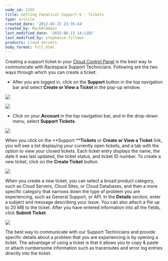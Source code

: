 ```yaml
---
node_id: 1335
title: Getting Fanatical Support 6 - Tickets
type: article
created_date: '2012-03-23 23:35:44'
created_by: RackKCAdmin
last_modified_date: '2015-08-13 14:1101'
last_modified_by: stephanie.fillmon
products: Cloud Servers
body_format: full_html
---
```


Creating a support ticket in your [Cloud Control
Panel](https://mycloud.rackspace.com/) is the best way to communicate
with Rackspace Support Technicians. Following are the two ways through
which you can create a ticket:

-   After you are logged in, click on the **Support** button in the top
    navigation bar and select **Create or View a Ticket** in the pop-up
    window.

![](/knowledge_center/sites/default/files/field/image/control-panel-support-button.png)

![](/knowledge_center/sites/default/files/field/image/control-panel-support-options.png)

-   Click on your **Account** in the top navigation bar, and in the
    drop-down menu, select **Support Tickets**.

![](/knowledge_center/sites/default/files/field/image/control-panel-drop-down-support.png)

When you click on the **Support ****Tickets** or **Create or View a
Ticket** link, you will see a list displaying your currently open
tickets, and a tab with the option to view your closed tickets. Each
ticket entry displays the name, the date it was last updated, the ticket
status, and ticket ID number. To create a new ticket, click on
the **Create Ticket** button.

![](/knowledge_center/sites/default/files/field/image/control-panel-support-tickets.png)

When you create a new ticket, you can select a broad product category,
such as Cloud Servers, Cloud Sites, or Cloud Databases, and then a more
specific category that narrows down the type of problem you are
experiencing, such as General Support, or API. In
the **Details** section, enter a subject and message describing your
issue. You can also attach a file up to 20 MB to the ticket. After you
have entered information into all the fields, click **Submit Ticket**.

![](/knowledge_center/sites/default/files/field/image/control-panel-sample-ticket2.png)

The best way to communicate with our Support Technicians and provide
specific details about a problem that you are experiencing is by opening
a ticket.  The advantage of using a ticket is that it allows you to copy
& paste or attach cumbersome information such as traceroutes and error
log entries directly into the ticket. 

 

